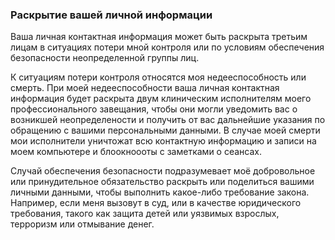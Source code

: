 ### Раскрытие вашей личной информации

Ваша личная контактная информация может быть раскрыта третьим лицам в ситуациях потери мной контроля или по условиям обеспечения безопасности неопределенной группы лиц.

К ситуациям потери контроля относятся моя недееспособность или смерть. При моей недееспособности ваша личная контактная информация будет раскрыта двум клиническим исполнителям моего профессионального завещания, чтобы они могли уведомить вас о возникшей неопределености и получить  от вас дальнейшие указания по обращению с вашими персональными данными. В случае моей смерти мои исполнители уничтожат всю контактную информацию и записи на моем компьютере и блоокноооты с заметками  о сеансах.

Случай обеспечения безопасности подразумевает моё добровольное или принудительное обязательство раскрыть или поделиться вашими личными данными, чтобы выполнить какое-либо требование закона. Например, если меня вызовут в суд, или в качестве юридического требования, такого как защита детей или уязвимых взрослых, терроризм или отмывание денег.
